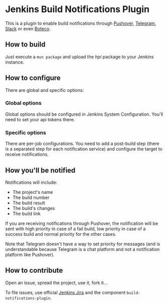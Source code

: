 # Jenkins Build Notifications Plugin

This is a plugin to enable build notifications through [Pushover][], [Telegram][], [Slack][] or even [Boteco][].

## How to build

Just execute a `mvn package` and upload the *hpi* package to your Jenkins instance.

## How to configure

There are global and specific options:

### Global options

Global options should be configured in Jenkins System Configuration. You'll need to set
your api tokens there.

### Specific options

There are per-job configurations. You need to add a post-build step (there is a separated
step for each notification service) and configure the target to receive notifications.

## How you'll be notified

Notifications will include:

- The project's name
- The build number
- The build result
- The build's changes
- The build link

If you are receiving notifications through Pushover, the notification will be sent with
high priority in case of a fail build, low priority in case of a success build and normal
priority for the other cases.

Note that Telegram doesn't have a way to set priority for messages (and is understandable
because Telegram is a chat platform and not a notification platform like Pushover).

## How to contribute

Open an issue, spread the project, use it, fork it...

To file issues, use official [Jenkins Jira][jira] and the component `build-notifications-plugin`.

[pushover]: <http://pushover.net/>
[telegram]: <https://telegram.org/>
[boteco]: <https://github.com/devnull-tools/boteco>
[jira]: <https://issues.jenkins-ci.org>
[slack]: <https://slack.com>